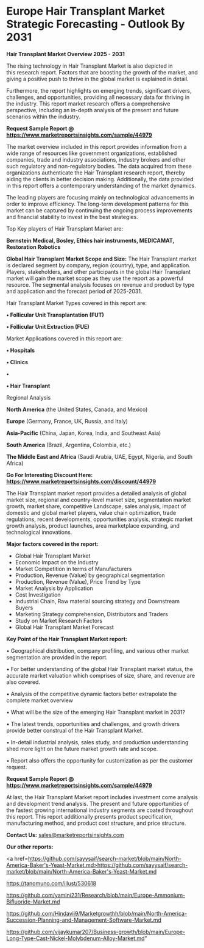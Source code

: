 # Europe Hair Transplant Market Strategic Forecasting - Outlook By 2031

<Strong> Hair Transplant Market Overview 2025 - 2031</strong>

The rising technology in Hair Transplant Market is also depicted in this research report. Factors that are boosting the growth of the market, and giving a positive push to thrive in the global market is explained in detail.

Furthermore, the report highlights on emerging trends, significant drivers, challenges, and opportunities, providing all necessary data for thriving in the industry. This report market research offers a comprehensive perspective, including an in-depth analysis of the present and future scenarios within the industry.

<strong>Request Sample Report @ <a href=https://www.marketreportsinsights.com/sample/44979>https://www.marketreportsinsights.com/sample/44979</a></strong>

The market overview included in this report provides information from a wide range of resources like government organizations, established companies, trade and industry associations, industry brokers and other such regulatory and non-regulatory bodies. The data acquired from these organizations authenticate the Hair Transplant research report, thereby aiding the clients in better decision making. Additionally, the data provided in this report offers a contemporary understanding of the market dynamics.

The leading players are focusing mainly on technological advancements in order to improve efficiency. The long-term development patterns for this market can be captured by continuing the ongoing process improvements and financial stability to invest in the best strategies.

Top Key players of Hair Transplant Market are:

<strong>Bernstein Medical, Bosley, Ethics hair instruments, MEDICAMAT, Restoration Robotics</strong>

<strong><b>Global Hair Transplant Market Scope and Size:</b></strong>
The Hair Transplant market is declared segment by company, region (country), type, and application. Players, stakeholders, and other participants in the global Hair Transplant market will gain the market scope as they use the report as a powerful resource. The segmental analysis focuses on revenue and product by type and application and the forecast period of 2025-2031.

Hair Transplant Market Types covered in this report are:

<strong>•  Follicular Unit Transplantation (FUT)

•  Follicular Unit Extraction (FUE)</strong>

Market Applications covered in this report are:

<strong>•  Hospitals

•  Clinics

•  

•  Hair Transplant</strong> 

Regional Analysis

<strong>North America</strong> (the United States, Canada, and Mexico)

<strong>Europe</strong> (Germany, France, UK, Russia, and Italy)

<strong>Asia-Pacific</strong> (China, Japan, Korea, India, and Southeast Asia)

<strong>South America</strong> (Brazil, Argentina, Colombia, etc.)

<strong>The Middle East and Africa</strong> (Saudi Arabia, UAE, Egypt, Nigeria, and South Africa)

<strong>Go For Interesting Discount Here: <a href=https://www.marketreportsinsights.com/discount/44979>https://www.marketreportsinsights.com/discount/44979</a></strong>

The Hair Transplant market report provides a detailed analysis of global market size, regional and country-level market size, segmentation market growth, market share, competitive Landscape, sales analysis, impact of domestic and global market players, value chain optimization, trade regulations, recent developments, opportunities analysis, strategic market growth analysis, product launches, area marketplace expanding, and technological innovations.

<strong><b>Major factors covered in the report:</b></strong>
<ul>
  <li>Global Hair Transplant Market </li>
  <li>Economic Impact on the Industry</li>
  <li>Market Competition in terms of Manufacturers</li>
  <li>Production, Revenue (Value) by geographical segmentation</li>
  <li>Production, Revenue (Value), Price Trend by Type</li>
  <li>Market Analysis by Application</li>
  <li>Cost Investigation</li>
  <li>Industrial Chain, Raw material sourcing strategy and Downstream Buyers</li>
  <li>Marketing Strategy comprehension, Distributors and Traders</li>
  <li>Study on Market Research Factors</li>
  <li>Global Hair Transplant Market Forecast</li>
</ul>

<strong><b>Key Point of the Hair Transplant Market report:</b></strong>

• Geographical distribution, company profiling, and various other market segmentation are provided in the report.

• For better understanding of the global Hair Transplant market status, the accurate market valuation which comprises of size, share, and revenue are also covered.

• Analysis of the competitive dynamic factors better extrapolate the complete market overview

• What will be the size of the emerging Hair Transplant market in 2031?

• The latest trends, opportunities and challenges, and growth drivers provide better construal of the Hair Transplant Market.

• In-detail industrial analysis, sales study, and production understanding shed more light on the future market growth rate and scope.

• Report also offers the opportunity for customization as per the customer request.

<strong>Request Sample Report @ <a href=https://www.marketreportsinsights.com/sample/44979>https://www.marketreportsinsights.com/sample/44979</a></strong>

At last, the Hair Transplant Market report includes investment come analysis and development trend analysis. The present and future opportunities of the fastest growing international industry segments are coated throughout this report. This report additionally presents product specification, manufacturing method, and product cost structure, and price structure.

<strong>Contact Us:</strong>
sales@marketreportsinsights.com

<strong>Our other reports:</strong>

<a href=https://github.com/sayysaif/search-market/blob/main/North-America-Baker's-Yeast-Market.md>https://github.com/sayysaif/search-market/blob/main/North-America-Baker's-Yeast-Market.md</a>

<a href=https://tanomuno.com/illust/530618>https://tanomuno.com/illust/530618</a>

<a href=https://github.com/yamini231/Research/blob/main/Europe-Ammonium-Bifluoride-Market.md>https://github.com/yamini231/Research/blob/main/Europe-Ammonium-Bifluoride-Market.md</a>

<a href=https://github.com/Hindavii9/Marketgrowthh/blob/main/North-America-Succession-Planning-and-Management-Software-Market.md>https://github.com/Hindavii9/Marketgrowthh/blob/main/North-America-Succession-Planning-and-Management-Software-Market.md</a>

<a href=https://github.com/vijaykumar207/Business-growth/blob/main/Europe-Long-Type-Cast-Nickel-Molybdenum-Alloy-Market.md>https://github.com/vijaykumar207/Business-growth/blob/main/Europe-Long-Type-Cast-Nickel-Molybdenum-Alloy-Market.md</a>"
